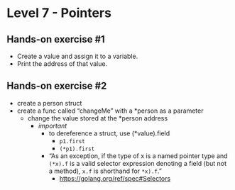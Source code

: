 # Level 7 - Pointers

## Hands-on exercise #1

* Create a value and assign it to a variable.
* Print the address of that value.

## Hands-on exercise #2

* create a person struct
* create a func called “changeMe” with a *person as a parameter
  * change the value stored at the *person address
    * *important*
      * to dereference a struct, use (*value).field
        * `p1.first`
        * `(*p1).first`
      * “As an exception, if the type of x is a named pointer type and `(*x).f` is a valid selector expression denoting a field (but not a method), `x.f` is shorthand for `*x).f`.”
        * <https://golang.org/ref/spec#Selectors>
